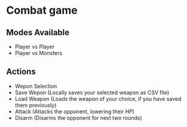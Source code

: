 # Combat game

## Modes Available
- Player vs Player
- Player vs Monsters

## Actions
- Wepon Selection
- Save Wepon (Locally saves your selected weapon as CSV file)
- Load Weapon (Loads the weapon of your choice, if you have saved them previously)
- Attack (Attacks the opponent, lowering their HP)
- Disarm (Disarms the opponent for next two rounds)
